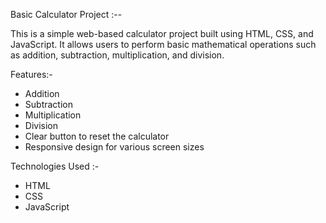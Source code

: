 Basic Calculator Project :-- 

This is a simple web-based calculator project built using HTML, CSS, and JavaScript. It allows users to perform basic mathematical operations such as addition, subtraction, multiplication, and division.


Features:-

- Addition
- Subtraction
- Multiplication
- Division
- Clear button to reset the calculator
- Responsive design for various screen sizes


Technologies Used :-

- HTML
- CSS
- JavaScript
